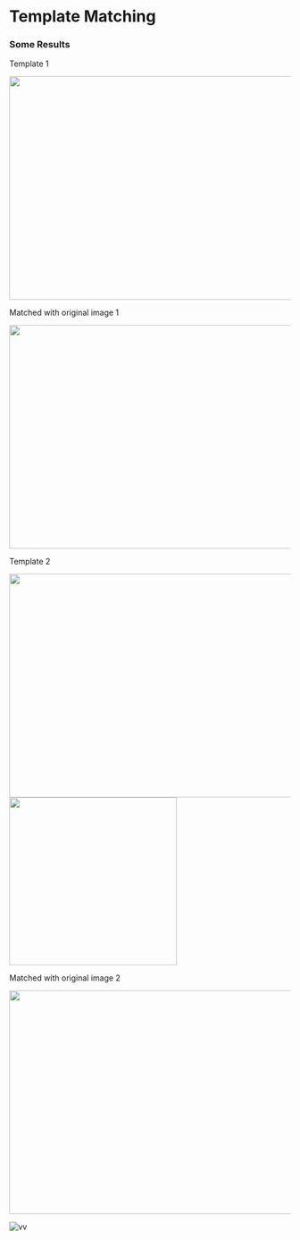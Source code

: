 # Template Matching

### Some Results


Template 1

<img src="https://github.com/akshaybhatia10/ComputerVison-Projects/blob/master/TemplateMatching/Example%20-%20Template%201.png" alt="" data-canonical-src="https://github.com/akshaybhatia10/ComputerVison-Projects/blob/master/TemplateMatching/Example%20-%20Template%201.png" width="600" height="400" />

Matched with original image 1

<img src="https://github.com/akshaybhatia10/ComputerVison-Projects/blob/master/TemplateMatching/Example%20-%20Matched%201.png" alt="" data-canonical-src="https://github.com/akshaybhatia10/ComputerVison-Projects/blob/master/TemplateMatching/Example%20-%20Matched%201.png" width="600" height="400" />



Template 2

<img src="https://github.com/akshaybhatia10/ComputerVison-Projects/blob/master/TemplateMatching/Example%20-%20Template%202.png" alt="" data-canonical-src="https://github.com/akshaybhatia10/ComputerVison-Projects/blob/master/TemplateMatching/Example%20-%20Template%202.png" width="600" height="400" />

<img src="https://user-images.githubusercontent.com/54182948/174855338-18f0de66-10c8-4733-b712-f84ce5f8bb06.PNG" alt="" data-canonical-src="https://github.com/akshaybhatia10/ComputerVison-Projects/blob/master/TemplateMatching/Example%20-%20Template%202.png" width="300" height="300" />

Matched with original image 2

<img src="https://github.com/akshaybhatia10/ComputerVison-Projects/blob/master/TemplateMatching/Example%20-%20Matched%202.png" alt="" data-canonical-src="https://github.com/akshaybhatia10/ComputerVison-Projects/blob/master/TemplateMatching/Example%20-%20Matched%202.png" width="600" height="400" />

![vv](https://user-images.githubusercontent.com/54182948/174855338-18f0de66-10c8-4733-b712-f84ce5f8bb06.PNG)
